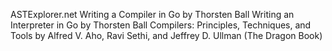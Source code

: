 ASTExplorer.net
Writing a Compiler in Go by Thorsten Ball
Writing an Interpreter in Go by Thorsten Ball
Compilers: Principles, Techniques, and Tools by Alfred V. Aho, Ravi Sethi, and Jeffrey D. Ullman (The Dragon Book)